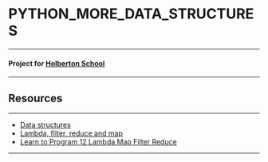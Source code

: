 # PYTHON_MORE_DATA_STRUCTURES
---
#### Project for [Holberton School](https://www.holbertonschool.fr)
---
## Resources
---
* [Data structures](https://docs.python.org/3/tutorial/datastructures.html)
* [Lambda, filter, reduce and map](https://python-course.eu/advanced-python/lambda-filter-reduce-map.php)
* [Learn to Program 12 Lambda Map Filter Reduce](https://www.youtube.com/watch?v=1GAC6KQUPeg)
---
